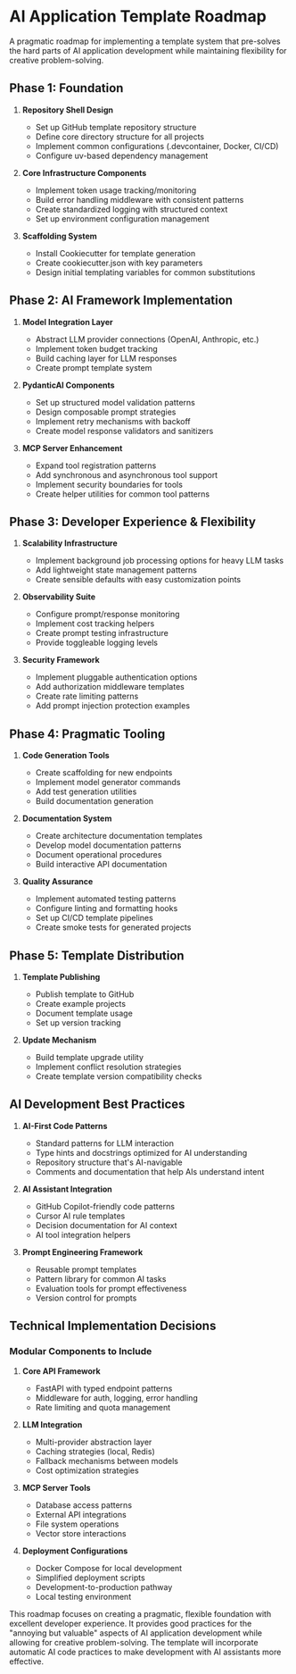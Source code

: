 # AI Application Template Roadmap

A pragmatic roadmap for implementing a template system that pre-solves the hard parts of AI application development while maintaining flexibility for creative problem-solving.

## Phase 1: Foundation

1. **Repository Shell Design**
   - Set up GitHub template repository structure
   - Define core directory structure for all projects
   - Implement common configurations (.devcontainer, Docker, CI/CD)
   - Configure uv-based dependency management

2. **Core Infrastructure Components**
   - Implement token usage tracking/monitoring
   - Build error handling middleware with consistent patterns
   - Create standardized logging with structured context
   - Set up environment configuration management

3. **Scaffolding System**
   - Install Cookiecutter for template generation
   - Create cookiecutter.json with key parameters
   - Design initial templating variables for common substitutions

## Phase 2: AI Framework Implementation

1. **Model Integration Layer**
   - Abstract LLM provider connections (OpenAI, Anthropic, etc.)
   - Implement token budget tracking
   - Build caching layer for LLM responses
   - Create prompt template system

2. **PydanticAI Components**
   - Set up structured model validation patterns
   - Design composable prompt strategies
   - Implement retry mechanisms with backoff
   - Create model response validators and sanitizers

3. **MCP Server Enhancement**
   - Expand tool registration patterns
   - Add synchronous and asynchronous tool support
   - Implement security boundaries for tools
   - Create helper utilities for common tool patterns

## Phase 3: Developer Experience & Flexibility

1. **Scalability Infrastructure**
   - Implement background job processing options for heavy LLM tasks
   - Add lightweight state management patterns
   - Create sensible defaults with easy customization points

2. **Observability Suite**
   - Configure prompt/response monitoring
   - Implement cost tracking helpers
   - Create prompt testing infrastructure
   - Provide toggleable logging levels

3. **Security Framework**
   - Implement pluggable authentication options
   - Add authorization middleware templates
   - Create rate limiting patterns
   - Add prompt injection protection examples

## Phase 4: Pragmatic Tooling

1. **Code Generation Tools**
   - Create scaffolding for new endpoints
   - Implement model generator commands
   - Add test generation utilities
   - Build documentation generation

2. **Documentation System**
   - Create architecture documentation templates
   - Develop model documentation patterns
   - Document operational procedures
   - Build interactive API documentation

3. **Quality Assurance**
   - Implement automated testing patterns
   - Configure linting and formatting hooks
   - Set up CI/CD template pipelines
   - Create smoke tests for generated projects

## Phase 5: Template Distribution

1. **Template Publishing**
   - Publish template to GitHub
   - Create example projects
   - Document template usage
   - Set up version tracking

2. **Update Mechanism**
   - Build template upgrade utility
   - Implement conflict resolution strategies
   - Create template version compatibility checks

## AI Development Best Practices

1. **AI-First Code Patterns**
   - Standard patterns for LLM interaction
   - Type hints and docstrings optimized for AI understanding
   - Repository structure that's AI-navigable
   - Comments and documentation that help AIs understand intent

2. **AI Assistant Integration**
   - GitHub Copilot-friendly code patterns
   - Cursor AI rule templates
   - Decision documentation for AI context
   - AI tool integration helpers

3. **Prompt Engineering Framework**
   - Reusable prompt templates
   - Pattern library for common AI tasks
   - Evaluation tools for prompt effectiveness
   - Version control for prompts

## Technical Implementation Decisions

### Modular Components to Include

1. **Core API Framework**
   - FastAPI with typed endpoint patterns
   - Middleware for auth, logging, error handling
   - Rate limiting and quota management

2. **LLM Integration**
   - Multi-provider abstraction layer
   - Caching strategies (local, Redis)
   - Fallback mechanisms between models
   - Cost optimization strategies

3. **MCP Server Tools**
   - Database access patterns
   - External API integrations
   - File system operations
   - Vector store interactions

4. **Deployment Configurations**
   - Docker Compose for local development
   - Simplified deployment scripts
   - Development-to-production pathway
   - Local testing environment

This roadmap focuses on creating a pragmatic, flexible foundation with excellent developer experience. It provides good practices for the "annoying but valuable" aspects of AI application development while allowing for creative problem-solving. The template will incorporate automatic AI code practices to make development with AI assistants more effective.
